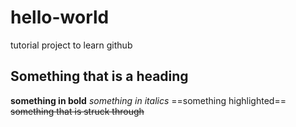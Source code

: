 # hello-world
tutorial project to learn github

## Something that is a heading
**something in bold**
*something in italics*
==something highlighted==
~~something that is struck through~~
